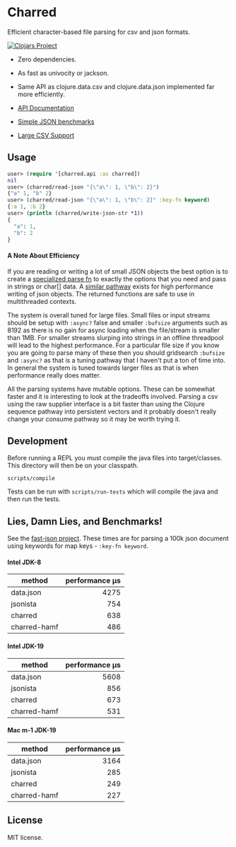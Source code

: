 # Charred

Efficient character-based file parsing for csv and json formats.


[![Clojars Project](https://clojars.org/com.cnuernber/charred/latest-version.svg)](https://clojars.org/com.cnuernber/charred)

* Zero dependencies.
* As fast as univocity or jackson.
* Same API as clojure.data.csv and clojure.data.json implemented far more
  efficiently.


* [API Documentation](https://cnuernber.github.io/charred/)
* [Simple JSON benchmarks](https://github.com/cnuernber/fast-json)
* [Large CSV Support](https://cnuernber.github.io/charred/charred.bulk.html#var-batch-csv-rows)


## Usage

```clojure
user> (require '[charred.api :as charred])
nil
user> (charred/read-json "{\"a\": 1, \"b\": 2}")
{"a" 1, "b" 2}
user> (charred/read-json "{\"a\": 1, \"b\": 2}" :key-fn keyword)
{:a 1, :b 2}
user> (println (charred/write-json-str *1))
{
  "a": 1,
  "b": 2
}
```

#### A Note About Efficiency


If you are reading or writing a lot of small JSON objects the best option is to create a
[specialized parse fn](https://cnuernber.github.io/charred/charred.api.html#var-parse-json-fn)
to exactly the options that you need and pass in strings or char[] data.  A [similar pathway](https://cnuernber.github.io/charred/charred.api.html#var-write-json-fn) exists for high
performance writing of json objects.  The returned functions are safe to use in multithreaded
contexts.

The system is overall tuned for large files.  Small files or input streams should be setup with `:async?` false
and smaller `:bufsize` arguments such as 8192 as there is no gain for async loading when the file/stream is smaller than 1MB.
For smaller streams slurping into strings in an offline threadpool will lead to the highest performance.  For a particular
file size if you know you are going to parse many of these then you should gridsearch `:bufsize` and `:async?` as
that is a tuning pathway that I haven't put a ton of time into.  In general the system is tuned towards larger
files as that is when performance really does matter.

All the parsing systems have mutable options.  These can be somewhat faster and it is interesting to
look at the tradeoffs involved.  Parsing a csv using the raw supplier interface is a bit faster
than using the Clojure sequence pathway into persistent vectors and it probably doesn't really
change your consume pathway so it may be worth trying it.


## Development

Before running a REPL you must compile the java files into target/classes.  This directory
will then be on your classpath.

```console
scripts/compile
```

Tests can be run with `scripts/run-tests` which will compile the java and then run the tests.


## Lies, Damn Lies, and Benchmarks!

See the [fast-json project](https://github.com/cnuernber/fast-json/blob/master/src/fjson.clj#L247).  These times are for 
parsing a 100k json document using keywords for map keys - `:key-fn keyword`.

#### Intel JDK-8

|       method | performance µs |
|--------------|---------------:|
|    data.json |           4275 |
|     jsonista |            754 |
|      charred |            638 |
| charred-hamf |            486 |

#### Intel JDK-19

|       method | performance µs |
|--------------|---------------:|
|    data.json |           5608 |
|     jsonista |            856 |
|      charred |            673 |
| charred-hamf |            531 |


#### Mac m-1 JDK-19

|        method | performance µs |
|---------------|---------------:|
|     data.json |           3164 |
|      jsonista |            285 |
|       charred |            249 |
|  charred-hamf |            227 |


## License

MIT license.
